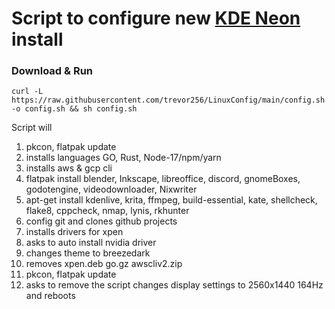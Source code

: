 # Script to configure new [KDE Neon](https://neon.kde.org/download) install
### Download & Run
```
curl -L https://raw.githubusercontent.com/trevor256/LinuxConfig/main/config.sh -o config.sh && sh config.sh
```
Script will
 1. pkcon, flatpak update
 2. installs languages GO, Rust, Node-17/npm/yarn
 3. installs aws & gcp cli
 4. flatpak install blender, Inkscape, libreoffice, discord, gnomeBoxes, godotengine, videodownloader, Nixwriter
 5. apt-get install  kdenlive, krita, ffmpeg, build-essential, kate, shellcheck, flake8, cppcheck, nmap, lynis, rkhunter
 6. config git and clones github projects
 7. installs drivers for xpen
 8. asks to auto install nvidia driver
 9. changes theme to breezedark 
 10. removes xpen.deb go.gz awscliv2.zip
 11. pkcon, flatpak update
 12. asks to remove the script changes display settings to 2560x1440 164Hz and reboots
